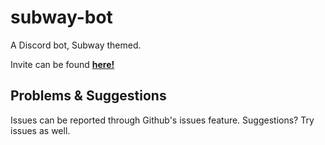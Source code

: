 # subway-bot
A Discord bot, Subway themed.

Invite can be found **[here!](https://discordapp.com/api/oauth2/authorize?client_id=517421670726762520&permissions=51200&scope=bot)**

## Problems & Suggestions
Issues can be reported through Github's issues feature. Suggestions? Try issues as well.
